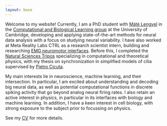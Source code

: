 ```yaml
---
layout: base
---
```


Welcome to my website! Currently, I am a PhD student with [Máté Lengyel](https://www.cbl-cambridge.org/lengyel) in the 
[Computational and Biological Learning group](https://www.cbl-cambridge.org/) at the University of Cambridge, developing and applying state-of-the-art methods for neural data analysis with a focus on studying neural variability. I have also worked at Meta Reality Labs CTRL as a research scientist intern, building and researching [EMG neuromotor interfaces](https://venturebeat.com/ai/ctrl-labs-ceo-well-have-neural-interfaces-in-less-than-5-years/#:~:text=Founded%20in%202015%2C%20Ctrl%2Dlabs,Ctrl%2Dlabs%20in%20September%202019.). Before this, I completed the [Natural Sciences Tripos](https://www.natsci.tripos.cam.ac.uk/) specializing in computational and theoretical physics, with my thesis on synchronization in simplified models of cilia supervised by [Pietro Cicuta](https://www.phy.cam.ac.uk/directory/cicuta).

My main interests lie in neuroscience, machine learning, and their intersection. In particular, I am excited about understanding and decoding big neural data, as well as potential computational functions in discrete spiking activity that go beyond analog neural firing rates. I also retain an active interest in physics, in particular in its interfaces with biology and machine learning. In addition, I have a keen interest in cell biology, with strong exposure to the subject prior to focussing on physics.

See my [CV](/docs/David_Liu_CV.pdf) for more details.
